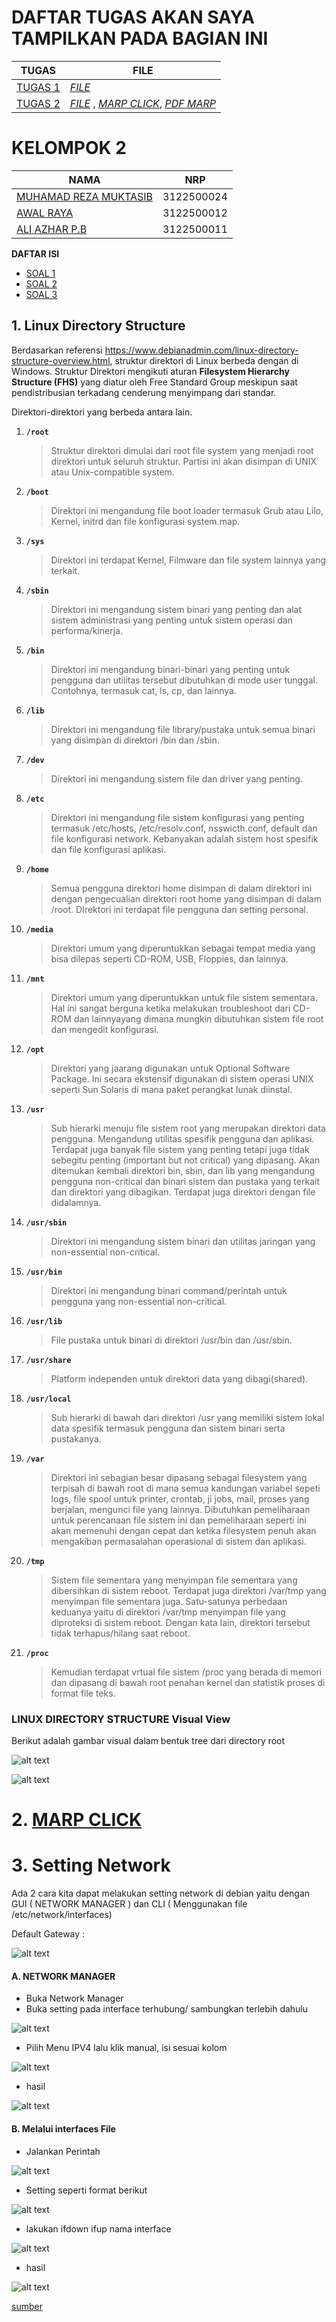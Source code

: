 # DAFTAR TUGAS AKAN SAYA TAMPILKAN PADA BAGIAN INI
| TUGAS | FILE |
| ------| -----|
| [TUGAS 1](https://github.com/Reza1290/SysAdmin-3122500024/blob/main/TUGAS1.md) |  _[FILE](https://github.com/Reza1290/SysAdmin-3122500024/blob/main/TUGAS1.md)_ |
| [TUGAS 2](#tugas-2) | _[FILE](https://github.com/Reza1290/SysAdmin-3122500024/blob/main/TUGAS_2/README.md)_ , _[MARP CLICK](TUGAS_2/PPT_SYSADMIN.md)_, _[PDF MARP](TUGAS_2/PPT_SYSADMIN.pdf)_|

# KELOMPOK 2

| NAMA | NRP |
| ---- | --- |
| [MUHAMAD REZA MUKTASIB](https://github.com/Reza1290)| 3122500024 |
| [AWAL RAYA](https://github.com/abirey)| 3122500012 |
| [ALI AZHAR P.B](https://github.com/AliAzhar14)| 3122500011 |


**DAFTAR ISI**

- [SOAL 1](#1-linux-directory-structure)
- [SOAL 2](./PPT_SYSADMIN.md)
- [SOAL 3](#3-setting-network)


## 1. Linux Directory Structure


Berdasarkan referensi https://www.debianadmin.com/linux-directory-structure-overview.html, struktur direktori di Linux berbeda dengan di Windows. Struktur Direktori mengikuti aturan **Filesystem Hierarchy Structure (FHS)** yang diatur oleh Free Standard Group meskipun saat pendistribusian terkadang cenderung menyimpang dari standar.

Direktori-direktori yang berbeda antara lain.

1. **`/root`**
   
    > Struktur direktori dimulai dari root file system yang menjadi root direktori untuk seluruh struktur. Partisi ini akan disimpan di UNIX atau Unix-compatible system.

2. **`/boot`**

    > Direktori ini mengandung file boot loader termasuk Grub atau Lilo, Kernel, initrd dan file konfigurasi system.map.

3. **`/sys`**
	
    >Direktori ini terdapat Kernel, Filmware dan file system lainnya yang terkait.

4. **`/sbin`**
	
    >Direktori ini mengandung sistem binari yang penting dan alat sistem administrasi yang penting untuk sistem operasi dan performa/kinerja.

5. **`/bin`**

	> Direktori ini mengandung binari-binari yang penting untuk pengguna dan utilitas tersebut dibutuhkan di mode user tunggal. Contohnya, termasuk cat, ls, cp, dan lainnya.

6. **`/lib`**

	> Direktori ini mengandung file library/pustaka untuk semua binari yang disimpan di direktori /bin dan /sbin.

7. **`/dev`**

	> Direktori ini mengandung sistem file dan driver yang penting.

8. **`/etc`**

	> Direktori ini mengandung file sistem konfigurasi yang penting termasuk /etc/hosts, /etc/resolv.conf, nsswicth.conf, default dan file konfigurasi network. Kebanyakan adalah sistem host spesifik dan file konfigurasi aplikasi.

9. **`/home`**

	> Semua pengguna direktori home disimpan di dalam direktori ini dengan pengecualian direktori root home yang disimpan di dalam /root. DIrektori ini terdapat file pengguna dan setting personal.

10. **`/media`**

	> Direktori umum yang diperuntukkan sebagai tempat media yang bisa dilepas seperti CD-ROM, USB, Floppies, dan lainnya.

11. **`/mnt`**

	> Direktori umum yang diperuntukkan untuk file sistem sementara. Hal ini sangat berguna ketika melakukan troubleshoot dari CD-ROM dan lainnyayang dimana mungkin dibutuhkan sistem file root dan mengedit konfigurasi.

12. **`/opt`**

	> Direktori yang jaarang digunakan untuk Optional Software Package. Ini secara ekstensif digunakan di sistem operasi UNIX seperti Sun Solaris di mana paket perangkat lunak diinstal.

13. **`/usr`**

	> Sub hierarki menuju file sistem root yang merupakan direktori data pengguna. Mengandung utilitas spesifik pengguna dan aplikasi. Terdapat juga banyak file sistem yang penting tetapi juga tidak sebegitu penting (important but not critical) yang dipasang. Akan ditemukan kembali direktori bin, sbin, dan lib yang mengandung pengguna non-critical dan binari sistem dan pustaka yang terkait dan direktori yang dibagikan. Terdapat juga direktori dengan file didalamnya.

14. **`/usr/sbin`**

	> Direktori ini mengandung sistem binari dan utilitas jaringan yang non-essential non-critical.

15. **`/usr/bin`**

	> Direktori ini mengandung binari command/perintah untuk pengguna yang non-essential non-critical.

16. **`/usr/lib`**

	> File pustaka untuk binari di direktori /usr/bin dan  /usr/sbin.

17. **`/usr/share`**

	> Platform independen untuk direktori data yang dibagi(shared).

18. **`/usr/local`**

	> Sub hierarki di bawah dari direktori /usr yang memiliki sistem lokal data spesifik termasuk pengguna dan sistem binari serta pustakanya.

19. **`/var`**

	> Direktori ini sebagian besar dipasang sebagai filesystem yang terpisah di bawah root di mana semua kandungan variabel sepeti logs, file spool untuk printer, crontab, ji jobs, mail, proses yang berjalan, mengunci file yang lainnya. Dibutuhkan pemeliharaan untuk perencanaan file sistem ini dan pemeliharaan seperti ini akan memenuhi dengan cepat dan ketika filesystem penuh akan mengakiban permasalahan operasional di sistem dan aplikasi.

20. **`/tmp`**

	> Sistem file sementara yang menyimpan file sementara yang dibersihkan di sistem reboot. Terdapat juga direktori /var/tmp yang menyimpan file sementara juga. Satu-satunya perbedaan keduanya yaitu di direktori /var/tmp menyimpan file yang diproteksi di sistem reboot. Dengan kata lain, direktori tersebut tidak terhapus/hilang saat reboot.

    
21. **`/proc`**
    > Kemudian terdapat vrtual file sistem /proc yang berada di memori dan dipasang di bawah root penahan kernel dan statistik proses di format file teks.


### LINUX DIRECTORY STRUCTURE Visual View

Berikut adalah gambar visual dalam bentuk tree dari directory root

![alt text](<assets/WhatsApp Image 2024-02-26 at 14.17.51_912ab718.jpg>)

![alt text](assets/linuk.png)


# 2. [MARP CLICK](./PPT_SYSADMIN.md)
# 3. Setting Network

Ada 2 cara kita dapat melakukan setting network di debian yaitu dengan GUI ( NETWORK MANAGER ) dan CLI ( Menggunakan file /etc/network/interfaces)


Default Gateway :

![alt text](assets/image-jaringan5.png)

#### A. NETWORK MANAGER
- Buka Network Manager
- Buka setting pada interface terhubung/ sambungkan terlebih dahulu

![alt text](assets/image-jaringan.png)

- Pilih Menu IPV4 lalu klik manual, isi sesuai kolom

![alt text](assets/image-jaringan4.png)

- hasil

![alt text](assets/image-jaringan8.png)
#### B. Melalui interfaces File

- Jalankan Perintah

![alt text](assets/image-jaringan7.png)

- Setting seperti format berikut

![alt text](assets/image-jaringan6.png)

- lakukan ifdown ifup nama interface

![alt text](assets/image-jaringan9.png)

- hasil

![alt text](assets/image-jaringan10.png)

[sumber](https://wiki.debian.org/NetworkConfiguration#Starting_and_Stopping_Interfaces)
